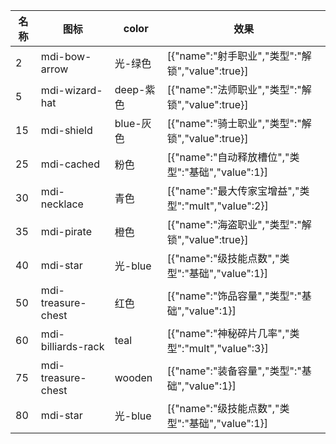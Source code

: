 | 名称  | 图标  | color | 效果  |
| --- | --- | ----- | --- |
| 2 | mdi-bow-arrow | 光-绿色 | [{"name":"射手职业","类型":"解锁","value":true}] |
| 5 | mdi-wizard-hat | deep-紫色 | [{"name":"法师职业","类型":"解锁","value":true}] |
| 15 | mdi-shield | blue-灰色 | [{"name":"骑士职业","类型":"解锁","value":true}] |
| 25 | mdi-cached | 粉色 | [{"name":"自动释放槽位","类型":"基础","value":1}] |
| 30 | mdi-necklace | 青色 | [{"name":"最大传家宝增益","类型":"mult","value":2}] |
| 35 | mdi-pirate | 橙色 | [{"name":"海盗职业","类型":"解锁","value":true}] |
| 40 | mdi-star | 光-blue | [{"name":"级技能点数","类型":"基础","value":1}] |
| 50 | mdi-treasure-chest | 红色 | [{"name":"饰品容量","类型":"基础","value":1}] |
| 60 | mdi-billiards-rack | teal | [{"name":"神秘碎片几率","类型":"mult","value":3}] |
| 75 | mdi-treasure-chest | wooden | [{"name":"装备容量","类型":"基础","value":1}] |
| 80 | mdi-star | 光-blue | [{"name":"级技能点数","类型":"基础","value":1}] |
